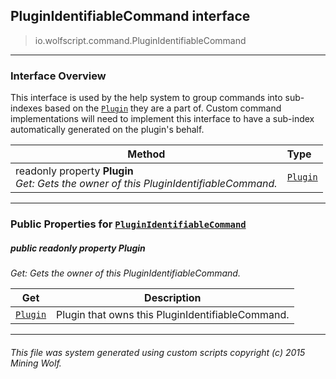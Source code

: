 ## PluginIdentifiableCommand __interface__

>io.wolfscript.command.PluginIdentifiableCommand

---

### Interface Overview

This interface is used by the help system to group commands into sub-indexes based on the [`Plugin`](../plugin/Plugin.md) they are a part of. Custom command implementations will need to implement this interface to have a sub-index automatically generated on the plugin's behalf.

Method | Type   
--- | :--- 
 readonly property __Plugin__ <br> _Get: Gets the owner of this PluginIdentifiableCommand._ | [`Plugin`](../plugin/Plugin.md)



---


### Public Properties for [`PluginIdentifiableCommand`](PluginIdentifiableCommand.md)

##### <a id='plugin'></a>public  readonly property __Plugin__

_Get: Gets the owner of this PluginIdentifiableCommand._

Get | Description
--- | --- 
[`Plugin`](../plugin/Plugin.md) | Plugin that owns this PluginIdentifiableCommand.



---


###### This file was system generated using custom scripts copyright (c) 2015 Mining Wolf.
	

